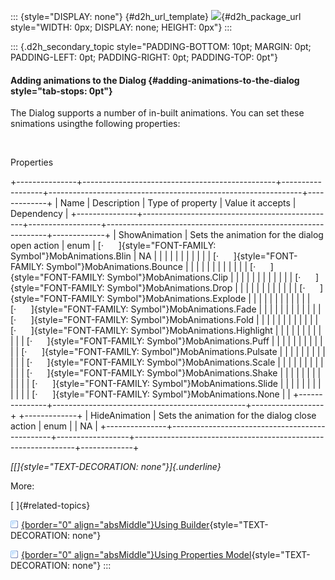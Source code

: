 ::: {style="DISPLAY: none"}
[](ms-xhelp:///?Id=d2h_url_template){#d2h_url_template} ![](!package_url!){#d2h_package_url style="WIDTH: 0px; DISPLAY: none; HEIGHT: 0px"}
:::

::: {.d2h_secondary_topic style="PADDING-BOTTOM: 10pt; MARGIN: 0pt; PADDING-LEFT: 0pt; PADDING-RIGHT: 0pt; PADDING-TOP: 0pt"}
#### Adding animations to the Dialog {#adding-animations-to-the-dialog style="tab-stops: 0pt"}

The Dialog supports a number of in-built animations. You can set these snimations usingthe following properties:

 

Properties

+---------------+------------------------------------------------+------------------+---------------------------------------------------------------+-------------+
| Name          | Description                                    | Type of property | Value it accepts                                              | Dependency  |
+---------------+------------------------------------------------+------------------+---------------------------------------------------------------+-------------+
| ShowAnimation | Sets the animation for the dialog open action  | enum             | [·      ]{style="FONT-FAMILY: Symbol"}MobAnimations.Blin      | NA          |
|               |                                                |                  |                                                               |             |
|               |                                                |                  | [·      ]{style="FONT-FAMILY: Symbol"}MobAnimations.Bounce    |             |
|               |                                                |                  |                                                               |             |
|               |                                                |                  | [·      ]{style="FONT-FAMILY: Symbol"}MobAnimations.Clip      |             |
|               |                                                |                  |                                                               |             |
|               |                                                |                  | [·      ]{style="FONT-FAMILY: Symbol"}MobAnimations.Drop      |             |
|               |                                                |                  |                                                               |             |
|               |                                                |                  | [·      ]{style="FONT-FAMILY: Symbol"}MobAnimations.Explode   |             |
|               |                                                |                  |                                                               |             |
|               |                                                |                  | [·      ]{style="FONT-FAMILY: Symbol"}MobAnimations.Fade      |             |
|               |                                                |                  |                                                               |             |
|               |                                                |                  | [·      ]{style="FONT-FAMILY: Symbol"}MobAnimations.Fold      |             |
|               |                                                |                  |                                                               |             |
|               |                                                |                  | [·      ]{style="FONT-FAMILY: Symbol"}MobAnimations.Highlight |             |
|               |                                                |                  |                                                               |             |
|               |                                                |                  | [·      ]{style="FONT-FAMILY: Symbol"}MobAnimations.Puff      |             |
|               |                                                |                  |                                                               |             |
|               |                                                |                  | [·      ]{style="FONT-FAMILY: Symbol"}MobAnimations.Pulsate   |             |
|               |                                                |                  |                                                               |             |
|               |                                                |                  | [·      ]{style="FONT-FAMILY: Symbol"}MobAnimations.Scale     |             |
|               |                                                |                  |                                                               |             |
|               |                                                |                  | [·      ]{style="FONT-FAMILY: Symbol"}MobAnimations.Shake     |             |
|               |                                                |                  |                                                               |             |
|               |                                                |                  | [·      ]{style="FONT-FAMILY: Symbol"}MobAnimations.Slide     |             |
|               |                                                |                  |                                                               |             |
|               |                                                |                  | [·      ]{style="FONT-FAMILY: Symbol"}MobAnimations.None      |             |
+---------------+------------------------------------------------+------------------+                                                               +-------------+
| HideAnimation | Sets the animation for the dialog close action | enum             |                                                               | NA          |
+---------------+------------------------------------------------+------------------+---------------------------------------------------------------+-------------+

*[[]{style="TEXT-DECORATION: none"}]{.underline}*  

More:

[ ]{#related-topics}

[![](button.gif){border="0" align="absMiddle"}Using Builder](ms-xhelp:///?Id=f7a93993-7613-4ebc-8bd7-59387b1a89e2){style="TEXT-DECORATION: none"}

[![](button.gif){border="0" align="absMiddle"}Using Properties Model](ms-xhelp:///?Id=e944a950-bba5-494f-9f15-ff19f70d7ff7){style="TEXT-DECORATION: none"}
:::
